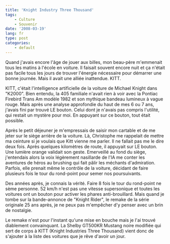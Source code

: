 ```yaml
---
title: 'Knight Industry Three Thousand'
tags:
    - Culture
    - Souvenir
date: '2008-03-19'
lang: fr
type: post
categories:
    - default
---
```


Quand j'avais encore l'âge de jouer aux billes, mon beau-père m'emmenait tous les matins à l'école en voiture. Il faisait souvent encore nuit et ça n'était pas facile tous les jours de trouver l'énergie nécessaire pour démarrer une bonne journée. Mais il avait une alliée inattendue. KITT.

<div>KITT, c'était l'intelligence artificielle de la voiture de Michael Knight dans "K2000". Bien entendu, la 405 familiale n'avait rien à voir avec la Pontiac Firebird Trans Am modèle 1982 et son mythique bandeau lumineux à vague rouge. Mais après une analyse approfondie du haut de mes 6 ou 7 ans, j'avais fini par trouvé LE bouton. Celui dont je n'avais pas compris l'utilité, qui restait un mystère pour moi. En appuyant sur ce bouton, tout était possible.</div>

Après le petit déjeuner je m'empressais de saisir mon cartable et de me jeter sur le siège arrière de la voiture. Là, Christophe me rappelait de mettre ma ceinture si je voulais que Kitt vienne me parler. Il ne fallait pas me le dire deux fois. Après quelques kilomètres de route, il appuyait sur LE bouton. Une lumière orange validait son geste. Emerveillé au fond du siège, j'entendais alors la voix légèrement nasillarde de l'IA me conter les aventures de héros au brushing qui fait pâlir les méchants d'admiration. Parfois, elle prenait même le contrôle de la voiture, décidant de faire plusieurs fois le tour du rond-point pour semer nos poursuivants.

Des années après, je connais la vérité. Faire 8 fois le tour du rond-point ne sème personne. 52 km/h n'est pas une vitesse supersonique et toutes les voitures ont un bouton pour activer les phares anti-brouillard. Mais quand je tombe sur la bande-annonce de "Knight Rider", le remake de la série originale 25 ans après, je ne peux pas m'empêcher d'y penser avec un brin de nostalgie.

Le remake n'est pour l'instant qu'une mise en bouche mais je l'ai trouvé diablement convainquant. La Shelby GT500KR Mustang noire modifiée qui sert de corps à KITT (Knight Industries Three Thousand) vient donc de s'ajouter à la liste des voitures que je rêve d'avoir un jour.